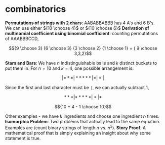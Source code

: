 # combinatorics

**Permutations of strings with 2 chars**: AABABBABBB has $4$ A's and $6$ B's.  We can use either ${10 \choose 4}$ or ${10 \choose 6}$
**Derivation of multinomial coefficient using binomial coefficient**: counting permutations of AAABBBCCD, 
```math
{9 \choose 3} {6 \choose 3} {3 \choose 2} {1 \choose 1} = { 9 \choose 3,3,2}
```
**Stars and Bars**: We have $n$ indistinguishable balls and $k$ distinct buckets to put them in.  For $n=10$ and $k=4$, one possible arrangement is:
```math
|***|*****|*|*|
```
Since the first and last character must be `|`, we can actually subtract $1$,
```math
***|*****|*|*
```
```math
{10 + 4 - 1 \choose 10}
```
Other examples - we have $k$ ingredients and choose one ingredient $n$ times.  
**Isomorphic Problem**: Two problems that actually lead to the same equation.  Examples are (count binary strings of length $n$ vs. $n^2$).
**Story Proof**: A mathematical proof that is simply explaining an insight about why some statement is true.  
